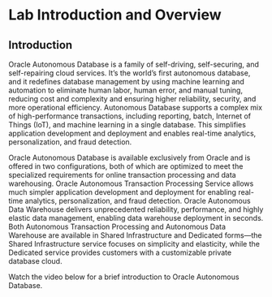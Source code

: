 # Lab Introduction and Overview #

## Introduction ##
Oracle Autonomous Database is a family of self-driving, self-securing, and self-repairing cloud services. It’s the world’s first autonomous database, and it redefines database management by using machine learning and automation to eliminate human labor, human error, and manual tuning, reducing cost and complexity and ensuring higher reliability, security, and more operational efficiency. Autonomous Database supports a complex mix of high-performance transactions, including reporting, batch, Internet of Things (IoT), and machine learning in a single database. This simplifies application development and deployment and enables real-time analytics, personalization, and fraud detection.

Oracle Autonomous Database is available exclusively from Oracle and is offered in two configurations, both of which are optimized to meet the specialized requirements for online transaction processing and data warehousing. Oracle Autonomous Transaction Processing Service allows much simpler application development and deployment for enabling real-time analytics, personalization, and fraud detection. Oracle Autonomous Data Warehouse delivers unprecedented reliability, performance, and highly elastic data management, enabling data warehouse deployment in seconds. Both Autonomous Transaction Processing and Autonomous Data Warehouse are available in Shared Infrastructure and Dedicated forms—the Shared Infrastructure service focuses on simplicity and elasticity, while the Dedicated service provides customers with a customizable private database cloud.

Watch the video below for a brief introduction to Oracle Autonomous Database.

[](youtube:QZ1g5vhz6_o)




